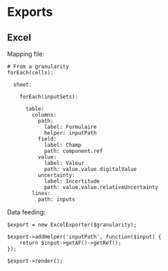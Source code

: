 # Exports

## Excel

Mapping file:

    # From a granularity
    forEach(cells):

      sheet:

        forEach(inputSets):

          table:
            columns:
              path:
                label: Formulaire
                helper: inputPath
              field:
                label: Champ
                path: component.ref
              value:
                label: Valeur
                path: value.value.digitalValue
              uncertainty:
                label: Incertitude
                path: value.value.relativeUncertainty
            lines:
              path: inputs

Data feeding:

    $export = new ExcelExporter($granularity);

    $export->addHelper('inputPath', function($input) {
        return $input->getAF()->getRef();
    });

    $export->render();
